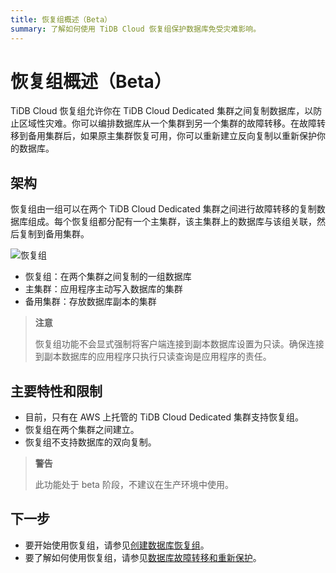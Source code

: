 ```yaml
---
title: 恢复组概述（Beta）
summary: 了解如何使用 TiDB Cloud 恢复组保护数据库免受灾难影响。
---
```


# 恢复组概述（Beta）

TiDB Cloud 恢复组允许你在 TiDB Cloud Dedicated 集群之间复制数据库，以防止区域性灾难。你可以编排数据库从一个集群到另一个集群的故障转移。在故障转移到备用集群后，如果原主集群恢复可用，你可以重新建立反向复制以重新保护你的数据库。

## 架构

恢复组由一组可以在两个 TiDB Cloud Dedicated 集群之间进行故障转移的复制数据库组成。每个恢复组都分配有一个主集群，该主集群上的数据库与该组关联，然后复制到备用集群。

![恢复组](/media/tidb-cloud/recovery-group/recovery-group-overview.png)

- 恢复组：在两个集群之间复制的一组数据库
- 主集群：应用程序主动写入数据库的集群
- 备用集群：存放数据库副本的集群

> **注意**
>
> 恢复组功能不会显式强制将客户端连接到副本数据库设置为只读。确保连接到副本数据库的应用程序只执行只读查询是应用程序的责任。

## 主要特性和限制

- 目前，只有在 AWS 上托管的 TiDB Cloud Dedicated 集群支持恢复组。
- 恢复组在两个集群之间建立。
- 恢复组不支持数据库的双向复制。

> **警告**
>
> 此功能处于 beta 阶段，不建议在生产环境中使用。

## 下一步

- 要开始使用恢复组，请参见[创建数据库恢复组](/tidb-cloud/recovery-group-get-started.md)。
- 要了解如何使用恢复组，请参见[数据库故障转移和重新保护](/tidb-cloud/recovery-group-failover.md)。
